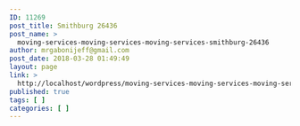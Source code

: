 ```yaml
---
ID: 11269
post_title: Smithburg 26436
post_name: >
  moving-services-moving-services-moving-services-smithburg-26436
author: mrgabonijeff@gmail.com
post_date: 2018-03-28 01:49:49
layout: page
link: >
  http://localhost/wordpress/moving-services-moving-services-moving-services-smithburg-26436/
published: true
tags: [ ]
categories: [ ]
---
```

